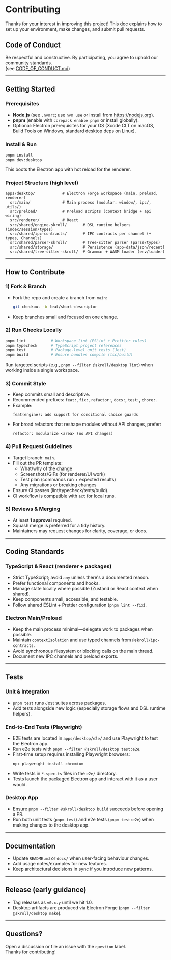 # Contributing

Thanks for your interest in improving this project!
This doc explains how to set up your environment, make changes, and submit pull requests.

## Code of Conduct
Be respectful and constructive. By participating, you agree to uphold our community standards.  
(see [CODE_OF_CONDUCT.md](CODE_OF_CONDUCT.md))

---

## Getting Started

### Prerequisites
- **Node.js** (see `.nvmrc`; use `nvm use` or install from <https://nodejs.org>).
- **pnpm** (enable with `corepack enable pnpm` or install globally).
- Optional: Electron prerequisites for your OS (Xcode CLT on macOS, Build Tools on Windows, standard desktop deps on Linux).

### Install & Run
```bash
pnpm install
pnpm dev:desktop
```
This boots the Electron app with hot reload for the renderer.

### Project Structure (high level)
```
apps/desktop/            # Electron Forge workspace (main, preload, renderer)
  src/main/              # Main process (modular: window/, ipc/, utils/)
  src/preload/           # Preload scripts (context bridge + api wiring)
  src/renderer/          # React
  src/shared/engine-skroll/       # DSL runtime helpers (index/session/types)
  src/shared/ipc-contracts/       # IPC contracts per channel (+ types, Channels)
  src/shared/parser-skroll/       # Tree-sitter parser (parse/types)
  src/shared/storage/             # Persistence (app-data/json/recent)
  src/shared/tree-sitter-skroll/  # Grammar + WASM loader (env/loader)
```

---

## How to Contribute

### 1) Fork & Branch
- Fork the repo and create a branch from `main`:
  ```bash
  git checkout -b feat/short-descriptor
  ```
- Keep branches small and focused on one change.

### 2) Run Checks Locally
```bash
pnpm lint           # Workspace lint (ESLint + Prettier rules)
pnpm typecheck      # TypeScript project references
pnpm test           # Package-level unit tests (Jest)
pnpm build          # Ensure bundles compile (tsc/build)
```
Run targeted scripts (e.g., `pnpm --filter @skroll/desktop lint`) when working inside a single workspace.

### 3) Commit Style
- Keep commits small and descriptive.
- Recommended prefixes: `feat:`, `fix:`, `refactor:`, `docs:`, `test:`, `chore:`.
- Example:
  ```
  feat(engine): add support for conditional choice guards
  ```
 - For broad refactors that reshape modules without API changes, prefer:
   ```
   refactor: modularize <area> (no API changes)
   ```

### 4) Pull Request Guidelines
- Target branch: `main`.
- Fill out the PR template:
  - What/why of the change
  - Screenshots/GIFs (for renderer/UI work)
  - Test plan (commands run + expected results)
  - Any migrations or breaking changes
- Ensure CI passes (lint/typecheck/tests/build).
- CI workflow is compatible with `act` for local runs.

### 5) Reviews & Merging
- At least **1 approval** required.
- Squash merge is preferred for a tidy history.
- Maintainers may request changes for clarity, coverage, or docs.

---

## Coding Standards

### TypeScript & React (renderer + packages)
- Strict TypeScript; avoid `any` unless there's a documented reason.
- Prefer functional components and hooks.
- Manage state locally where possible (Zustand or React context when shared).
- Keep components small, accessible, and testable.
- Follow shared ESLint + Prettier configuration (`pnpm lint --fix`).

### Electron Main/Preload
- Keep the main process minimal—delegate work to packages when possible.
- Maintain `contextIsolation` and use typed channels from `@skroll/ipc-contracts`.
- Avoid synchronous filesystem or blocking calls on the main thread.
- Document new IPC channels and preload exports.

---

## Tests

### Unit & Integration
- `pnpm test` runs Jest suites across packages.
- Add tests alongside new logic (especially storage flows and DSL runtime helpers).

### End-to-End Tests (Playwright)
- E2E tests are located in `apps/desktop/e2e/` and use Playwright to test the Electron app.
- Run e2e tests with `pnpm --filter @skroll/desktop test:e2e`.
- First-time setup requires installing Playwright browsers:
  ```bash
  npx playwright install chromium
  ```
- Write tests in `*.spec.ts` files in the `e2e/` directory.
- Tests launch the packaged Electron app and interact with it as a user would.

### Desktop App
- Ensure `pnpm --filter @skroll/desktop build` succeeds before opening a PR.
- Run both unit tests (`pnpm test`) and e2e tests (`pnpm test:e2e`) when making changes to the desktop app.

---

## Documentation
- Update `README.md` or `docs/` when user-facing behaviour changes.
- Add usage notes/examples for new features.
- Keep architectural decisions in sync if you introduce new patterns.

---

## Release (early guidance)
- Tag releases as `v0.x.y` until we hit 1.0.
- Desktop artifacts are produced via Electron Forge (`pnpm --filter @skroll/desktop make`).

---

## Questions?
Open a discussion or file an issue with the `question` label.  
Thanks for contributing!
